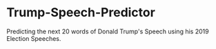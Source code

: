 # Trump-Speech-Predictor
Predicting the next 20 words of Donald Trump's Speech using his 2019 Election Speeches.
